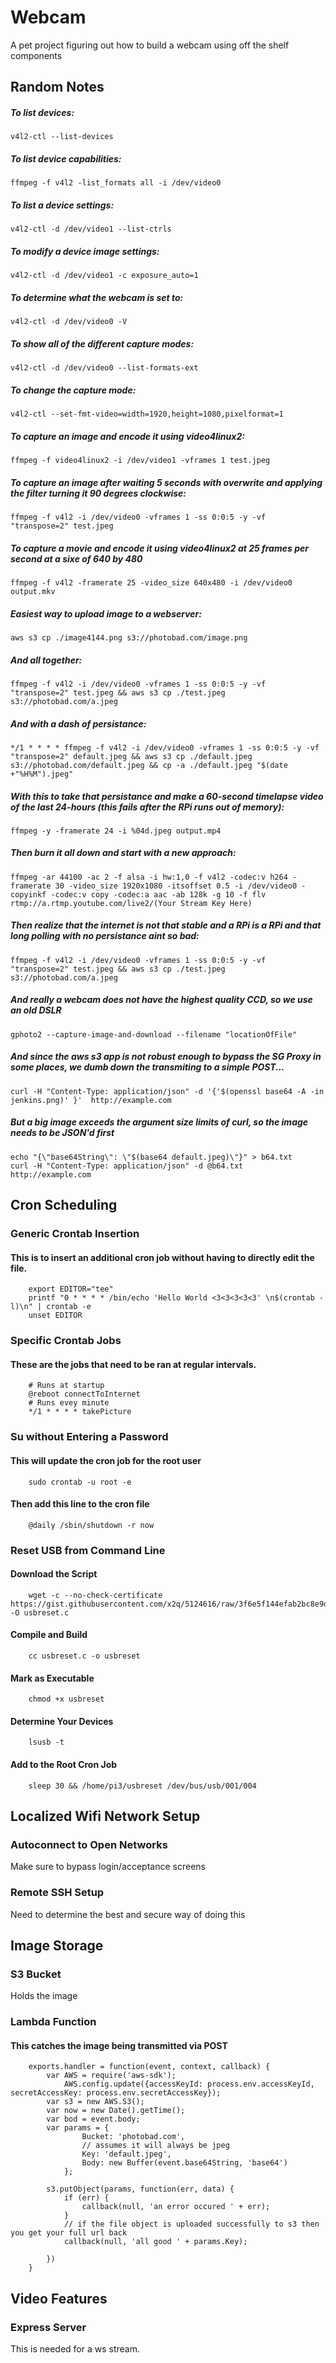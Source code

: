 # Webcam
A pet project figuring out how to build a webcam using off the shelf components

## Random Notes
##### To list devices:
	v4l2-ctl --list-devices

##### To list device capabilities:
	ffmpeg -f v4l2 -list_formats all -i /dev/video0

##### To list a device settings: 
	v4l2-ctl -d /dev/video1 --list-ctrls

##### To modify a device image settings: 
	v4l2-ctl -d /dev/video1 -c exposure_auto=1 

##### To determine what the webcam is set to:
	v4l2-ctl -d /dev/video0 -V

##### To show all of the different capture modes: 
	v4l2-ctl -d /dev/video0 --list-formats-ext

##### To change the capture mode: 
 	v4l2-ctl --set-fmt-video=width=1920,height=1080,pixelformat=1

##### To capture an image and encode it using video4linux2:
	ffmpeg -f video4linux2 -i /dev/video1 -vframes 1 test.jpeg

##### To capture an image after waiting 5 seconds with overwrite and applying the filter turning it 90 degrees clockwise:
	ffmpeg -f v4l2 -i /dev/video0 -vframes 1 -ss 0:0:5 -y -vf "transpose=2" test.jpeg

##### To capture a movie and encode it using video4linux2 at 25 frames per second at a sixe of 640 by 480
	ffmpeg -f v4l2 -framerate 25 -video_size 640x480 -i /dev/video0 output.mkv

##### Easiest way to upload image to a webserver: 
	aws s3 cp ./image4144.png s3://photobad.com/image.png

##### And all together:
	ffmpeg -f v4l2 -i /dev/video0 -vframes 1 -ss 0:0:5 -y -vf "transpose=2" test.jpeg && aws s3 cp ./test.jpeg s3://photobad.com/a.jpeg

##### And with a dash of persistance:
	*/1 * * * * ffmpeg -f v4l2 -i /dev/video0 -vframes 1 -ss 0:0:5 -y -vf "transpose=2" default.jpeg && aws s3 cp ./default.jpeg s3://photobad.com/default.jpeg && cp -a ./default.jpeg "$(date +"%H%M").jpeg" 

##### With this to take that persistance and make a 60-second timelapse video of the last 24-hours (this fails after the RPi runs out of memory):
	ffmpeg -y -framerate 24 -i %04d.jpeg output.mp4

##### Then burn it all down and start with a new approach:
	ffmpeg -ar 44100 -ac 2 -f alsa -i hw:1,0 -f v4l2 -codec:v h264 -framerate 30 -video_size 1920x1080 -itsoffset 0.5 -i /dev/video0 -copyinkf -codec:v copy -codec:a aac -ab 128k -g 10 -f flv rtmp://a.rtmp.youtube.com/live2/(Your Stream Key Here)

##### Then realize that the internet is not that stable and a RPi is a RPi and that long polling with no persistance aint so bad:
	ffmpeg -f v4l2 -i /dev/video0 -vframes 1 -ss 0:0:5 -y -vf "transpose=2" test.jpeg && aws s3 cp ./test.jpeg s3://photobad.com/a.jpeg
		
##### And really a webcam does not have the highest quality CCD, so we use an old DSLR
	gphoto2 --capture-image-and-download --filename "locationOfFile"

##### And since the aws s3 app is not robust enough to bypass the SG Proxy in some places, we dumb down the transmiting to a simple POST...
	curl -H "Content-Type: application/json" -d '{'$(openssl base64 -A -in jenkins.png)' }'  http://example.com

##### But a big image exceeds the argument size limits of curl, so the image needs to be JSON'd first
	echo "{\"base64String\": \"$(base64 default.jpeg)\"}" > b64.txt
	curl -H "Content-Type: application/json" -d @b64.txt http://example.com
	


## Cron Scheduling 
### Generic Crontab Insertion
#### This is to insert an additional cron job without having to directly edit the file.
		export EDITOR="tee"
		printf "0 * * * * /bin/echo 'Hello World <3<3<3<3<3' \n$(crontab -l)\n" | crontab -e
		unset EDITOR
### Specific Crontab Jobs
#### These are the jobs that need to be ran at regular intervals.
		# Runs at startup
		@reboot connectToInternet
		# Runs evey minute
		*/1 * * * * takePicture
### Su without Entering a Password
#### This will update the cron job for the root user
		sudo crontab -u root -e
#### Then add this line to the cron file
		@daily /sbin/shutdown -r now
		
### Reset USB from Command Line
#### Download the Script
		wget -c --no-check-certificate https://gist.githubusercontent.com/x2q/5124616/raw/3f6e5f144efab2bc8e9d02b95b8301e1e0eab669/usbreset.c -O usbreset.c
#### Compile and Build
		cc usbreset.c -o usbreset
#### Mark as Executable
		chmod +x usbreset
#### Determine Your Devices
		lsusb -t
#### Add to the Root Cron Job
		sleep 30 && /home/pi3/usbreset /dev/bus/usb/001/004



## Localized Wifi Network Setup
### Autoconnect to Open Networks
Make sure to bypass login/acceptance screens

### Remote SSH Setup
Need to determine the best and secure way of doing this

## Image Storage
### S3 Bucket
Holds the image
### Lambda Function
#### This catches the image being transmitted via POST
		exports.handler = function(event, context, callback) {
			var AWS = require('aws-sdk');
			    AWS.config.update({accessKeyId: process.env.accessKeyId, secretAccessKey: process.env.secretAccessKey});
			var s3 = new AWS.S3();
			var now = new Date().getTime();
			var bod = event.body;
			var params = {
					Bucket: 'photobad.com',
					// assumes it will always be jpeg
					Key: 'default.jpeg',
					Body: new Buffer(event.base64String, 'base64')
				};

			s3.putObject(params, function(err, data) {
				if (err) {
				    callback(null, 'an error occured ' + err);
				}
				// if the file object is uploaded successfully to s3 then you get your full url back
				callback(null, 'all good ' + params.Key);

			})
		}

## Video Features
### Express Server
This is needed for a ws stream. 
		
	
